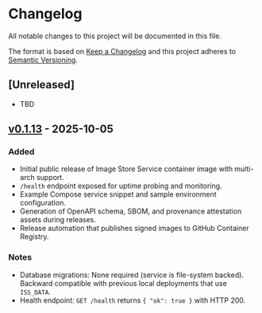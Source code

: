 # Changelog

All notable changes to this project will be documented in this file.

The format is based on [Keep a Changelog](https://keepachangelog.com/en/1.1.0/) and this project adheres to [Semantic Versioning](https://semver.org/spec/v2.0.0.html).

## [Unreleased]
- TBD

## [v0.1.13] - 2025-10-05
### Added
- Initial public release of Image Store Service container image with multi-arch support.
- `/health` endpoint exposed for uptime probing and monitoring.
- Example Compose service snippet and sample environment configuration.
- Generation of OpenAPI schema, SBOM, and provenance attestation assets during releases.
- Release automation that publishes signed images to GitHub Container Registry.

### Notes
- Database migrations: None required (service is file-system backed). Backward compatible with previous local deployments that use `ISS_DATA`.
- Health endpoint: `GET /health` returns `{ "ok": true }` with HTTP 200.

[v0.1.13]: https://github.com/VitalyVorobyev/image_store_service/releases/tag/v0.1.13
